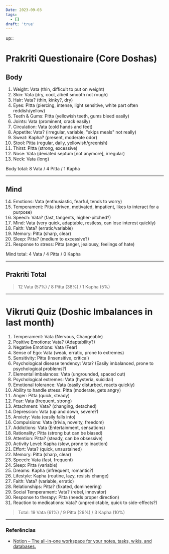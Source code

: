 ```yaml
---
Date: 2023-09-03
tags:
  - []
draft: 'true'
---
```

up:: 

# Prakriti Questionaire (Core Doshas)

## Body
1. Weight: Vata (thin, difficult to put on weight)
2. Skin: Vata (dry, cool, albeit smooth not rough)
3. Hair: Vata? (thin, kinky?, dry)
4. Eyes: Pitta (piercing, intense, light sensitive, white part often reddish/yellow)
5. Teeth & Gums: Pitta (yellowish teeth, gums bleed easily)
6. Joints: Vata (prominent, crack easily)
7. Circulation: Vata (cold hands and feet)
8. Appetite: Vata? (irregular, variable, "skips meals" not really)
9. Sweat: Kapha? (present, moderate odor)
10. Stool: Pitta (regular, daily, yellowish/greenish)
11. Thirst: Pitta (strong, excessive)
12. Nose: Vata (deviated septum [not anymore], irregular)
13. Neck: Vata (long)

Body total: 8 Vata / 4 Pitta / 1 Kapha

---

## Mind
14. Emotions: Vata (enthusiastic, fearful, tends to worry)
15. Temperament: Pitta (driven, motivated, impatient, likes to interact for a purpose)
16. Speech: Vata? (fast, tangents, higher-pitched?)
17. Mind: Vata (very quick, adaptable, restless, can lose interest quickly)
18. Faith: Vata? (erratic/variable)
19. Memory: Pitta (sharp, clear)
20. Sleep: Pitta? (medium to excessive?)
21. Response to stress: Pitta (anger, jealousy, feelings of hate)

Mind total: 4 Vata / 4 Pitta / 0 Kapha

---

## Prakriti Total
> 12 Vata (57%) / 8 Pitta (38%) / 1 Kapha (5%)

---

# Vikruti Quiz (Doshic Imbalances in last month)
1. Temperament: Vata (Nervous, Changeable)
2. Positive Emotions: Vata? (Adaptability?)
3. Negative Emotions: Vata (Fear)
4. Sense of Ego: Vata (weak, erratic, prone to extremes)
5. Sensitivity: Pitta (Insensitive, critical)
6. Psychological disease tendency: Vata? (Easily imbalanced, prone to psychological problems?)
7. Elemental imbalances: Vata (ungrounded, spaced out)
8. Psychological extremes: Vata (hysteria, suicidal)
9. Emotional tolerance: Vata (easily disturbed, reacts quickly)
10. Ability to handle stress: Pitta (moderate, gets angry)
11. Anger: Pitta (quick, steady)
12. Fear: Vata (frequent, strong)
13. Attachment: Vata? (changing, detached)
14. Depression: Vata (up and down, severe?)
15. Anxiety: Vata (easily falls into)
16. Compulsions: Vata (trivia, novelty, freedom)
17. Addictions: Vata (Entertainment, sensations)
18. Rationality: Pitta (strong but can be biased)
19. Attention: Pitta? (steady, can be obsessive)
20. Activity Level: Kapha (slow, prone to inaction)
21. Effort: Vata? (quick, unsustained)
22. Memory: Pitta (sharp, clear)
23. Speech: Vata (fast, frequent)
24. Sleep: Pitta (variable)
25. Dreams: Kapha (infrequent, romantic?)
26. Lifestyle: Kapha (routine, lazy, resists change)
27. Faith: Vata? (variable, erratic)
28. Relationships: Pitta? (fixated, domineering)
29. Social Temperament: Vata? (rebel, innovator)
30. Response to therapy: Pitta (needs proper direction)
31. Reaction to medications: Vata? (unpredictable, quick to side-effects?)

> Total: 19 Vata (61%) / 9 Pitta (29%) / 3 Kapha (10%)

---
### Referências
- [Notion – The all-in-one workspace for your notes, tasks, wikis, and databases.](https://killua54.notion.site/killua54/Ayurveda-7176b5a591c74be795d5af3e3a7c1eed)